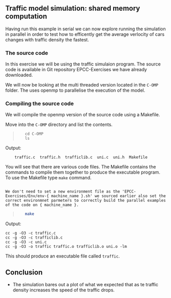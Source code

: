 ## Traffic model simulation: shared memory computation

Having run this example in serial we can now explore running the simulation in parallel in order to test how to efficently get the average verlocity of cars changes with traffic density the fastest.
### The source code

In this exercise we will be using the traffic simulaion program. The source code is available in  Git repository EPCC-Exercises we have already downloaded.

We will now be looking at the multi threaded version located in the ``C-OMP`` folder. The uses openmp to parallelise the execution of the model.

### Compiling the source code

We will compile the openmp version of the source code using a Makefile.

Move into the ``C-OMP`` directory and list the contents.

>```
>    cd C-OMP
>    ls
>```

Output:
```
    traffic.c  traffic.h  trafficlib.c  uni.c  uni.h  Makefile
```

You will see that there are various code files. The Makefile contains the commands to compile them together to produce the executable program. To use the Makefile type ``make`` command. 

```{note}

We don't need to set a new environment file as the 'EPCC-Exercises/Env/env-{ machine_name }.sh' we sourced earlier also set the correct environmnet parmeters to correctly build the parallel examples of the code on { machine_name }. 

```

>```bash
>    make
>```

Output:
```
cc -g -O3 -c traffic.c
cc -g -O3 -c trafficlib.c
cc -g -O3 -c uni.c
cc -g -O3 -o traffic traffic.o trafficlib.o uni.o -lm
```

This should produce an executable file called ``traffic``.  






## Conclusion

- The simulation bares out a plot of what we expected that as te traffic density increases the speed of the traffic drops.